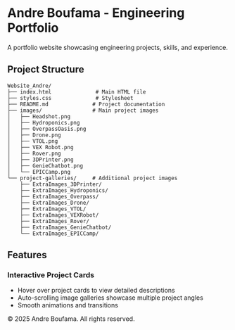 # Andre Boufama - Engineering Portfolio

A portfolio website showcasing engineering projects, skills, and experience.

## Project Structure

```
Website_Andre/
├── index.html              # Main HTML file
├── styles.css              # Stylesheet
├── README.md              # Project documentation
├── images/                # Main project images
│   ├── Headshot.png
│   ├── Hydroponics.png
│   ├── OverpassOasis.png
│   ├── Drone.png
│   ├── VTOL.png
│   ├── VEX Robot.png
│   ├── Rover.png
│   ├── 3DPrinter.png
│   ├── GenieChatbot.png
│   └── EPICCamp.png
└── project-galleries/     # Additional project images
    ├── ExtraImages_3DPrinter/
    ├── ExtraImages_Hydroponics/
    ├── ExtraImages_Overpass/
    ├── ExtraImages_Drone/
    ├── ExtraImages_VTOL/
    ├── ExtraImages_VEXRobot/
    ├── ExtraImages_Rover/
    ├── ExtraImages_GenieChatbot/
    └── ExtraImages_EPICCamp/
```

##  Features

### Interactive Project Cards
- Hover over project cards to view detailed descriptions
- Auto-scrolling image galleries showcase multiple project angles
- Smooth animations and transitions

© 2025 Andre Boufama. All rights reserved.

